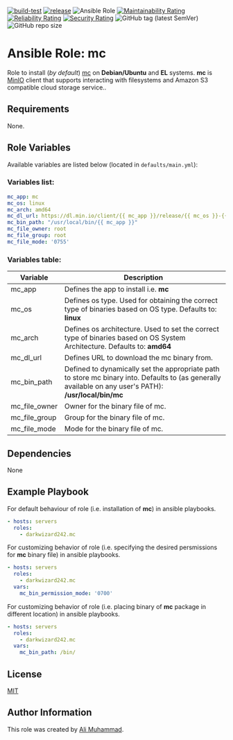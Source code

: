 [![build-test](https://github.com/darkwizard242/ansible-role-mc/workflows/build-and-test/badge.svg?branch=master)](https://github.com/darkwizard242/ansible-role-mc/actions?query=workflow%3Abuild-and-test) [![release](https://github.com/darkwizard242/ansible-role-mc/workflows/release/badge.svg)](https://github.com/darkwizard242/ansible-role-mc/actions?query=workflow%3Arelease) ![Ansible Role](https://img.shields.io/ansible/role/d/darkwizard242/mc) [![Maintainability Rating](https://sonarcloud.io/api/project_badges/measure?project=ansible-role-mc&metric=sqale_rating)](https://sonarcloud.io/dashboard?id=ansible-role-mc) [![Reliability Rating](https://sonarcloud.io/api/project_badges/measure?project=ansible-role-mc&metric=reliability_rating)](https://sonarcloud.io/dashboard?id=ansible-role-mc) [![Security Rating](https://sonarcloud.io/api/project_badges/measure?project=ansible-role-mc&metric=security_rating)](https://sonarcloud.io/dashboard?id=ansible-role-mc) ![GitHub tag (latest SemVer)](https://img.shields.io/github/tag/darkwizard242/ansible-role-mc?label=release) ![GitHub repo size](https://img.shields.io/github/repo-size/darkwizard242/ansible-role-mc?color=orange&style=flat-square)

# Ansible Role: mc

Role to install (_by default_) [mc](https://github.com/minio/mc) on **Debian/Ubuntu** and **EL** systems. **mc** is [MinIO](https://min.io/) client that supports interacting with filesystems and Amazon S3 compatible cloud storage service..

## Requirements

None.

## Role Variables

Available variables are listed below (located in `defaults/main.yml`):

### Variables list:

```yaml
mc_app: mc
mc_os: linux
mc_arch: amd64
mc_dl_url: https://dl.min.io/client/{{ mc_app }}/release/{{ mc_os }}-{{ mc_arch }}/{{ mc_app }}
mc_bin_path: "/usr/local/bin/{{ mc_app }}"
mc_file_owner: root
mc_file_group: root
mc_file_mode: '0755'
```

### Variables table:

Variable      | Description
------------- | -------------------------------------------------------------------------------------------------------------------------------------------------------
mc_app        | Defines the app to install i.e. **mc**
mc_os         | Defines os type. Used for obtaining the correct type of binaries based on OS type. Defaults to: **linux**
mc_arch       | Defines os architecture. Used to set the correct type of binaries based on OS System Architecture. Defaults to: **amd64**
mc_dl_url     | Defines URL to download the mc binary from.
mc_bin_path   | Defined to dynamically set the appropriate path to store mc binary into. Defaults to (as generally available on any user's PATH): **/usr/local/bin/mc**
mc_file_owner | Owner for the binary file of mc.
mc_file_group | Group for the binary file of mc.
mc_file_mode  | Mode for the binary file of mc.

## Dependencies

None

## Example Playbook

For default behaviour of role (i.e. installation of **mc**) in ansible playbooks.

```yaml
- hosts: servers
  roles:
    - darkwizard242.mc
```

For customizing behavior of role (i.e. specifying the desired persmissions for **mc** binary file) in ansible playbooks.

```yaml
- hosts: servers
  roles:
    - darkwizard242.mc
  vars:
    mc_bin_permission_mode: '0700'
```

For customizing behavior of role (i.e. placing binary of **mc** package in different location) in ansible playbooks.

```yaml
- hosts: servers
  roles:
    - darkwizard242.mc
  vars:
    mc_bin_path: /bin/
```

## License

[MIT](https://github.com/darkwizard242/ansible-role-mc/blob/master/LICENSE)

## Author Information

This role was created by [Ali Muhammad](https://www.alimuhammad.dev/).
